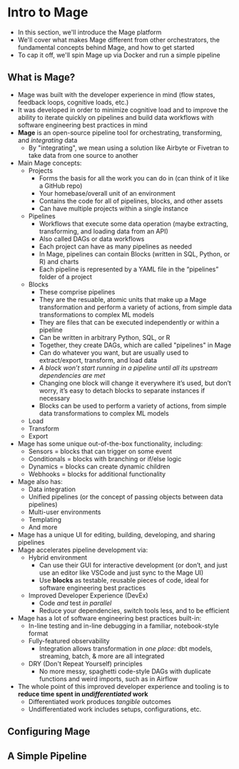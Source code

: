# Intro to Mage
- In this section, we'll introduce the Mage platform
- We'll cover what makes Mage different from other orchestrators, the fundamental concepts behind Mage, and how to get started
- To cap it off, we'll spin Mage up via Docker and run a simple pipeline

## What is Mage?
- Mage was built with the developer experience in mind (flow states, feedback loops, cognitive loads, etc.) 
- It was developed in order to minimize cognitive load and to improve the ability to iterate quickly on pipelines and build data workflows with software engineering best practices in mind
- **Mage** is an open-source pipeline tool for orchestrating, transforming, and *integrating* data
    - By "integrating", we mean using a solution like Airbyte or Fivetran to take data from one source to another
- Main Mage concepts:
    - Projects
        - Forms the basis for all the work you can do in (can think of it like a GitHub repo)
        - Your homebase/overall unit of an environment
        - Contains the code for all of pipelines, blocks, and other assets
        - Can have multiple projects within a single instance
    - Pipelines
        - Workflows that execute some data operation (maybe extracting, transforming, and loading data from an API)
        - Also called DAGs or data workflows
        - Each project can have as many pipelines as needed
        - In Mage, pipelines can contain Blocks (written in SQL, Python, or R) and charts
        - Each pipeline is represented by a YAML file in the “pipelines” folder of a project
    - Blocks
        - These comprise pipelines
        - They are the resuable, atomic units that make up a Mage transformation and perform a variety of actions, from simple data transformations to complex ML models
        - They are files that can be executed independently or within a pipeline
        - Can be written in arbitrary Python, SQL, or R
        - Together, they create DAGs, which are called "pipelines" in Mage
        - Can do whatever you want, but are usually used to extract/export, transform, and load data
        - *A block won’t start running in a pipeline until all its upstream dependencies are met*
        - Changing one block will change it everywhere it’s used, but don’t worry, it’s easy to detach blocks to separate instances if necessary
        - Blocks can be used to perform a variety of actions, from simple data transformations to complex ML models
    - Load
    - Transform
    - Export
- Mage has some unique out-of-the-box functionality, including:
    - Sensors = blocks that can trigger on some event
    - Conditionals = blocks with branching or if/else logic
    - Dynamics = blocks can create dynamic children
    - Webhooks = blocks for additional functionality
- Mage also has:
    - Data integration
    - Unified pipelines (or the concept of passing objects between data pipelines)
    - Multi-user environments
    - Templating
    - And more
- Mage has a unique UI for editing, building, developing, and sharing pipelines
- Mage accelerates pipeline development via:
    - Hybrid environment
        - Can use their GUI for interactive development (or don’t, and just use an editor like VSCode and just sync to the Mage UI)
        - Use **blocks** as testable, reusable pieces of code, ideal for software engineering best practices
    - Improved Developer Experience (DevEx)
        - Code *and* test *in parallel*
        - Reduce your dependencies, switch tools less, and to be efficient
- Mage has a lot of software engineering best practices built-in:
    - In-line testing and in-line debugging in a familiar, notebook-style format
    - Fully-featured observability
        - Integration allows transformation in *one place*: dbt models, streaming, batch, & more are all integrated
    - DRY (Don't Repeat Yourself) principles
        - No more messy, spaghetti code-style DAGs with duplicate functions and weird imports, such as in Airflow
- The whole point of this improved developer experience and tooling is to **reduce time spent in *undifferentiated* work**
    - Differentiated work produces *tangible* outcomes
    - Undifferentiated work includes setups, configurations, etc.


## Configuring Mage


## A Simple Pipeline